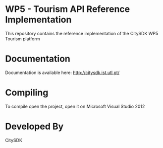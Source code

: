 WP5 - Tourism API Reference Implementation
===========
This repository contains the reference implementation of the CitySDK WP5 Tourism platform

Documentation
===========
Documentation is available here: http://citysdk.ist.utl.pt/

Compiling
===========
To compile open the project, open it on Microsoft Visual Studio 2012

Developed By
===========
CitySDK 

